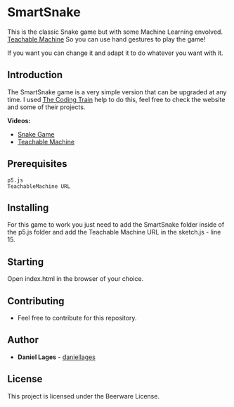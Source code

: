 # SmartSnake

This is the classic Snake game but with some Machine Learning envolved. [Teachable Machine](https://teachablemachine.withgoogle.com/)
So you can use hand gestures to play the game!

If you want you can change it and adapt it to do whatever you want with it.

## Introduction

The SmartSnake game is a very simple version that can be upgraded at any time. I used [The Coding Train](https://thecodingtrain.com/) help to do this, feel free to check the website and some of their projects.

**Videos:**
- [Snake Game](https://www.youtube.com/watch?v=OMoVcohRgZA)
- [Teachable Machine](https://www.youtube.com/watch?v=UPgxnGC8oBU)

## Prerequisites

```
p5.js
TeachableMachine URL
```

## Installing

For this game to work you just need to add the SmartSnake folder inside of the p5.js folder and add the Teachable Machine URL in the sketch.js - line 15.

## Starting

Open index.html in the browser of your choice.

## Contributing

- Feel free to contribute for this repository.

## Author

* **Daniel Lages** - [daniellages](https://github.com/daniellages)

## License

This project is licensed under the Beerware License.
